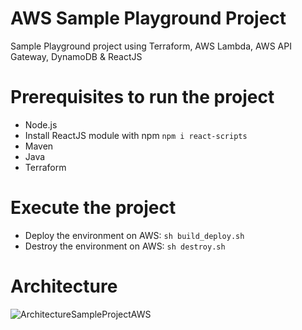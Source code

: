 # AWS Sample Playground Project
Sample Playground project using Terraform, AWS Lambda, AWS API Gateway, DynamoDB &amp; ReactJS

# Prerequisites to run the project
* Node.js
* Install ReactJS module with npm `npm i react-scripts`
* Maven
* Java
* Terraform

# Execute the project
* Deploy the environment on AWS: `sh build_deploy.sh`
* Destroy the environment on AWS: `sh destroy.sh`

# Architecture
![ArchitectureSampleProjectAWS](https://user-images.githubusercontent.com/36228512/144240374-5c84176f-b933-41b0-8458-dd0c0e42af74.jpg)

